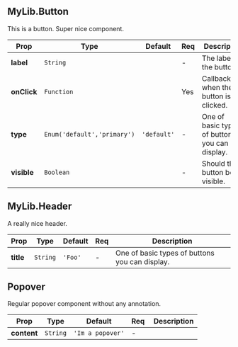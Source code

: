 ## MyLib.Button


This is a button. Super nice component.

Prop | Type | Default | Req | Description
--- | --- | --- | --- | ---
**label** | `String` |  | - | The label of the button
**onClick** | `Function` |  | Yes | Callback when the button is clicked.
**type** | `Enum('default','primary')` |  `'default'` | - | One of basic types of buttons you can display.
**visible** | `Boolean` |  | - | Should the button be visible.



## MyLib.Header


A really nice header.

Prop | Type | Default | Req | Description
--- | --- | --- | --- | ---
**title** | `String` |  `'Foo'` | - | One of basic types of buttons you can display.



## Popover

Regular popover component without any annotation.

Prop | Type | Default | Req | Description
--- | --- | --- | --- | ---
**content** | `String` |  `'Im a popover'` | - | 



